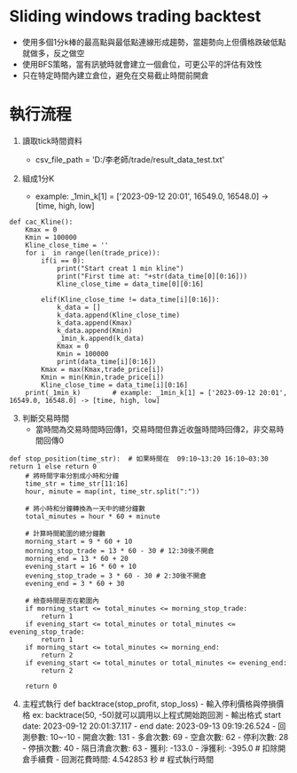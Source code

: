 # Sliding windows trading backtest

 
   - 使用多個1分k棒的最高點與最低點連線形成趨勢，當趨勢向上但價格跌破低點就做多，反之做空
   - 使用BFS策略，當有訊號時就會建立一個倉位，可更公平的評估有效性
   - 只在特定時間內建立倉位，避免在交易截止時間前開倉

# 執行流程
1. 讀取tick時間資料
   - csv_file_path = 'D:/李老師/trade/result_data_test.txt'
  
2. 組成1分K
   - example: _1min_k[1] = ['2023-09-12 20:01', 16549.0, 16548.0] -> [time, high, low]

```shell
def cac_Kline():
    Kmax = 0
    Kmin = 100000
    Kline_close_time = ''    
    for i  in range(len(trade_price)):
        if(i == 0):
            print("Start creat 1 min kline")
            print("First time at: "+str(data_time[0][0:16]))
            Kline_close_time = data_time[0][0:16]
        
        elif(Kline_close_time != data_time[i][0:16]):
            k_data = []
            k_data.append(Kline_close_time)
            k_data.append(Kmax)
            k_data.append(Kmin)
            _1min_k.append(k_data)
            Kmax = 0
            Kmin = 100000
            print(data_time[i][0:16])
        Kmax = max(Kmax,trade_price[i])
        Kmin = min(Kmin,trade_price[i])
        Kline_close_time = data_time[i][0:16]
    print(_1min_k)        # example: _1min_k[1] = ['2023-09-12 20:01', 16549.0, 16548.0] -> [time, high, low]
```  

3. 判斷交易時間
    - 當時間為交易時間時回傳1，交易時間但靠近收盤時間時回傳2，非交易時間回傳0
```shell
def stop_position(time_str):  # 如果時間在  09:10~13:20 16:10~03:30 return 1 else return 0
    # 將時間字串分割成小時和分鐘
    time_str = time_str[11:16]
    hour, minute = map(int, time_str.split(":"))
    
    # 將小時和分鐘轉換為一天中的總分鐘數
    total_minutes = hour * 60 + minute
    
    # 計算時間範圍的總分鐘數
    morning_start = 9 * 60 + 10
    morning_stop_trade = 13 * 60 - 30 # 12:30後不開倉
    morning_end = 13 * 60 + 20
    evening_start = 16 * 60 + 10
    evening_stop_trade = 3 * 60 - 30 # 2:30後不開倉
    evening_end = 3 * 60 + 30
    
    # 檢查時間是否在範圍內
    if morning_start <= total_minutes <= morning_stop_trade:
        return 1
    if evening_start <= total_minutes or total_minutes <= evening_stop_trade:
        return 1
    if morning_start <= total_minutes <= morning_end:
        return 2
    if evening_start <= total_minutes or total_minutes <= evening_end:
        return 2
    
    return 0
```  
4. 主程式執行 def backtrace(stop_profit, stop_loss)
       - 輸入停利價格與停損價格 ex: backtrace(50, -50)就可以調用以上程式開始跑回測 
       - 輸出格式 start date: 2023-09-12 20:01:37.117 
       - end date: 2023-09-13 09:19:26.524 
       - 回測參數: 10~-10 
       - 開倉次數: 131 
       - 多倉次數: 69 
       - 空倉次數: 62 
       - 停利次數: 28 
       - 停損次數: 40 
       - 隔日清倉次數: 63 
       - 獲利: -133.0 
       - 淨獲利: -395.0 # 扣除開倉手續費 
       - 回測花費時間: 4.542853 秒 # 程式執行時間 















